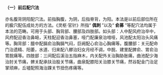 #### （一）前后配穴法  

亦名腹背阴阳配穴法。前指胸腹，为阴，后指脊背，为阳。本法是以前后部位所在的腧穴配伍成处方的方法。《灵枢·官针》所指“ **偶刺** ”以及“ **俞募** ”等配穴法均属于本法的范畴。可用于头部、胸背部、腰部及四肢部。如头部：人中配风府治卒中，风府配迎香治鼻衄，天柱配迎香治鼻塞，哑门配廉泉治喑哑，风池配太阳治头风痛等。胸背部：膻中配膈俞治胸膈气闷，巨阙配心俞治心胸痛等。腹腰部：关元配命门治遗精、阳萎，水道、归来配八髎治妇女月经不调，中脘、建里配脾俞、胃俞治胃脘痛等。四肢部：三间配后溪治五指麻木，内关配外关治胸胁胀痛，曲池配少海治肘关节痛，髀关配承扶治股关节痛，曲泉配膝阳关治膝关节痛，然谷配金门治足掌顽麻，丘墟配照海治踝关节扭伤疼痛等。
